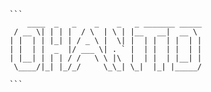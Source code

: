 ```
    ```
        ____  _   _    _    _   _ _______ _____ 
     / __ \| | | |  / \  | \ | |__   __|  __ \
    | |  | | |_| | / _ \ |  \| |  | |  | |  | |
    | |  | |  _  |/ ___ \| . ` |  | |  | |  | |
    | |__| | | | / /   \ \ |\  |  | |  | |__| |
     \____/|_| |_/_/     \_\_| \_|  |_| |_____/

    ```
```
